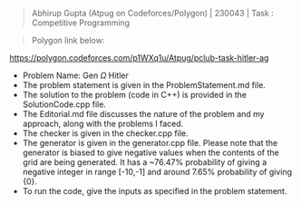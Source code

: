 >Abhirup Gupta (Atpug on Codeforces/Polygon) | 230043 | Task : Competitive Programming

>Polygon link below:

https://polygon.codeforces.com/p1WXq1u/Atpug/pclub-task-hitler-ag

* Problem Name: Gen $\Omega$ Hitler
* The problem statement is given in the ProblemStatement.md file.
* The solution to the problem (code in C++) is provided in the SolutionCode.cpp file.
* The Editorial.md file discusses the nature of the problem and my approach, along with the problems I faced.
* The checker is given in the checker.cpp file.
* The generator is given in the generator.cpp file. Please note that the generator is biased to give negative values when the contents of the grid are being generated. It has a ~76.47% probability of giving a negative integer in range [-10,-1] and around 7.65% probability of giving {0}.
* To run the code, give the inputs as specified in the problem statement.







